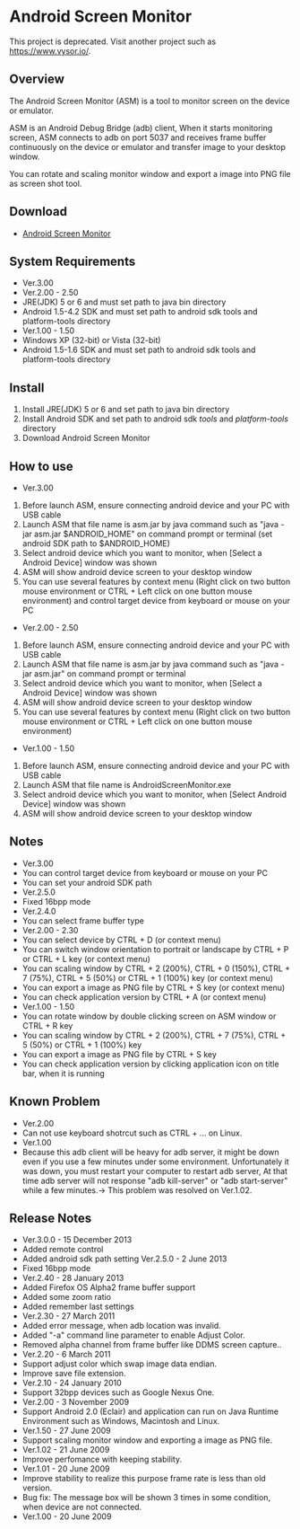 # Android Screen Monitor

This project is deprecated. Visit another project such as https://www.vysor.io/.

## Overview
The Android Screen Monitor (ASM) is a tool to monitor screen on the device or emulator.

ASM is an Android Debug Bridge (adb) client, When it starts monitoring screen,
ASM connects to adb on port 5037 and receives frame buffer continuously on the device or emulator and transfer image to your desktop window.

You can rotate and scaling monitor window and export a image into PNG file as screen shot tool.

## Download
 * [Android Screen Monitor](http://adakoda.github.io/android-screen-monitor/)

## System Requirements
 * Ver.3.00
 * Ver.2.00 - 2.50
  * JRE(JDK) 5 or 6 and must set path to java bin directory
  * Android 1.5-4.2 SDK and must set path to android sdk tools and platform-tools directory
 * Ver.1.00 - 1.50
  * Windows XP (32-bit) or Vista (32-bit)
  * Android 1.5-1.6 SDK and must set path to android sdk tools and platform-tools directory

## Install
 1. Install JRE(JDK) 5 or 6 and set path to java bin directory
 2. Install Android SDK and set path to android sdk *tools* and *platform-tools* directory
 3. Download Android Screen Monitor

## How to use
 * Ver.3.00
  1. Before launch ASM, ensure connecting android device and your PC with USB cable
  2. Launch ASM that file name is asm.jar by java command such as "java -jar asm.jar $ANDROID_HOME" on command prompt or terminal (set android SDK path to $ANDROID_HOME)
  3. Select android device which you want to monitor, when [Select a Android Device] window was shown
  4. ASM will show android device screen to your desktop window
  5. You can use several features by context menu (Right click on two button mouse environment or CTRL + Left click on one button mouse environment) and control target device from keyboard or mouse on your PC
 * Ver.2.00 - 2.50
  1. Before launch ASM, ensure connecting android device and your PC with USB cable
  2. Launch ASM that file name is asm.jar by java command such as "java -jar asm.jar" on command prompt or terminal
  3. Select android device which you want to monitor, when [Select a Android Device] window was shown
  4. ASM will show android device screen to your desktop window
  5. You can use several features by context menu (Right click on two button mouse environment or CTRL + Left click on one button mouse environment)
 * Ver.1.00 - 1.50
  1. Before launch ASM, ensure connecting android device and your PC with USB cable
  2. Launch ASM that file name is AndroidScreenMonitor.exe
  3. Select android device which you want to monitor, when [Select Android Device] window was shown
  4. ASM will show android device screen to your desktop window

## Notes
 * Ver.3.00
  * You can control target device from keyboard or mouse on your PC
  * You can set your android SDK path
 * Ver.2.5.0
  * Fixed 16bpp mode
 * Ver.2.4.0
  * You can select frame buffer type
 * Ver.2.00 - 2.30
  * You can select device by CTRL + D (or context menu)
  * You can switch window orientation to portrait or landscape by CTRL + P or CTRL + L key (or context menu)
  * You can scaling window by CTRL + 2 (200%), CTRL + 0 (150%), CTRL + 7 (75%), CTRL + 5 (50%) or CTRL + 1 (100%) key (or context menu)
  * You can export a image as PNG file by CTRL + S key (or context menu)
  * You can check application version by CTRL + A (or context menu)
 * Ver.1.00 - 1.50
  * You can rotate window by double clicking screen on ASM window or CTRL + R key
  * You can scaling window by CTRL + 2 (200%), CTRL + 7 (75%), CTRL + 5 (50%) or CTRL + 1 (100%) key
  * You can export a image as PNG file by CTRL + S key
  * You can check application version by clicking application icon on title bar, when it is running

## Known Problem
  * Ver.2.00
   * Can not use keyboard shotrcut such as CTRL + ... on Linux.
  * Ver.1.00
   * Because this adb client will be heavy for adb server, it might be down even if you use a few minutes under some environment. Unfortunately it was down, you must restart your computer to restart adb server, At that time adb server will not response "adb kill-server" or "adb start-server" while a few minutes.-> This problem was resolved on Ver.1.02.

## Release Notes
 * Ver.3.0.0 - 15 December 2013
  * Added remote control
  * Added android sdk path setting
   Ver.2.5.0 - 2 June 2013
  * Fixed 16bpp mode
 * Ver.2.40 - 28 January 2013
  * Added Firefox OS Alpha2 frame buffer support
  * Added some zoom ratio
  * Added remember last settings
 * Ver.2.30 - 27 March 2011
  * Added error message, when adb location was invalid.
  * Added "-a" command line parameter to enable Adjust Color.
  * Removed alpha channel from frame buffer like DDMS screen capture..
 * Ver.2.20 - 6 March 2011
  * Support adjust color which swap image data endian.
  * Improve save file extension.
 * Ver.2.10 - 24 January 2010
  * Support 32bpp devices such as Google Nexus One.
 * Ver.2.00 - 3 November 2009
  * Support Android 2.0 (Eclair) and application can run on Java Runtime Environment such as Windows, Macintosh and Linux.
 * Ver.1.50 - 27 June 2009
  * Support scaling monitor window and exporting a image as PNG file.
 * Ver.1.02 - 21 June 2009
  * Improve perfomance with keeping stability.
 * Ver.1.01 - 20 June 2009
  * Improve stability to realize this purpose frame rate is less than old version.
  * Bug fix: The message box will be shown 3 times in some condition, when device are not connected.
 * Ver.1.00 - 20 June 2009

